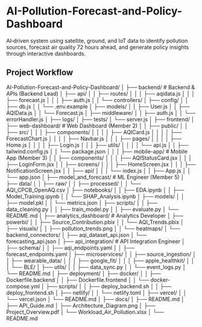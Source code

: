 # AI-Pollution-Forecast-and-Policy-Dashboard
AI‑driven system using satellite, ground, and IoT data to identify pollution sources, forecast air quality 72 hours ahead, and generate policy insights through interactive dashboards.

## Project Workflow
AI-Pollution-Forecast-and-Policy-Dashboard/
│
├── backend/                                # Backend & APIs (Backend Lead)
│   ├── api/
│   │   ├── routes/
│   │   │   ├── aqidata.js
│   │   │   ├── forecast.js
│   │   │   ├── auth.js
│   │   └── controllers/
│   ├── config/
│   │   ├── db.js
│   │   └── .env.example
│   ├── models/
│   │   ├── User.js
│   │   ├── AQIData.js
│   │   └── Forecast.js
│   ├── middleware/
│   │   ├── auth.js
│   │   └── errorHandler.js
│   ├── logs/
│   ├── tests/
│   └── server.js
│
├── frontend/
│   ├── web-dashboard/                      # Web Dashboard (Member 2)
│   │   ├── public/
│   │   ├── src/
│   │   │   ├── components/
│   │   │   │   ├── AQICard.js
│   │   │   │   ├── ForecastChart.js
│   │   │   │   ├── Navbar.js
│   │   │   ├── pages/
│   │   │   │   ├── Home.js
│   │   │   │   ├── Login.js
│   │   │   ├── utils/
│   │   │   │   └── api.js
│   │   ├── tailwind.config.js
│   │   └── package.json
│   │
│   ├── mobile-app/                         # Mobile App (Member 3)
│   │   ├── components/
│   │   │   ├── AQIStatusCard.jsx
│   │   │   ├── LoginForm.jsx
│   │   ├── screens/
│   │   │   ├── HomeScreen.jsx
│   │   │   ├── NotificationScreen.jsx
│   │   ├── api/
│   │   │   └── index.js
│   │   ├── App.js
│   │   └── app.json
│
├── model_and_forecast/                     # ML Engineer (Member 5)
│   ├── data/
│   │   ├── raw/
│   │   ├── processed/
│   │   └── AQI_CPCB_OpenAQ.csv
│   ├── notebooks/
│   │   ├── EDA.ipynb
│   │   ├── Model_Training.ipynb
│   │   └── SHAP_Analysis.ipynb
│   ├── models/
│   │   ├── model.pkl
│   │   └── metrics.json
│   ├── scripts/
│   │   ├── data_cleaning.py
│   │   ├── train_model.py
│   │   ├── evaluate.py
│   └── README.md
│
├── analytics_dashboard/                    # Analytics Developer
│   ├── powerbi/
│   │   ├── Source_Contribution.pbix
│   │   └── AQI_Trends.pbix
│   ├── visuals/
│   │   ├── pollution_trends.png
│   │   └── heatmaps/
│   └── backend_connectors/
│       ├── aqi_dataset_api.json
│       └── forecasting_api.json
│
├── api_integration/                        # API Integration Engineer
│   ├── schema/
│   │   ├── aqi_endpoints.yaml
│   │   ├── forecast_endpoints.yaml
│   ├── microservices/
│   │   ├── source_ingestion/
│   │   ├── wearable_data/
│   │   │   ├── google_fit/
│   │   │   ├── apple_healthkit/
│   │   │   └── BLE/
│   ├── utils/
│   │   ├── data_sync.py
│   │   └── event_logs.py
│   └── README.md
│
├── deployment/
│   ├── docker/
│   │   ├── Dockerfile.backend
│   │   ├── Dockerfile.frontend
│   │   └── docker-compose.yml
│   ├── scripts/
│   │   ├── deploy_backend.sh
│   │   ├── deploy_frontend.sh
│   ├── netlify/
│   │   └── netlify.toml
│   ├── vercel/
│   │   └── vercel.json
│   └── README.md
│
├── docs/
│   ├── README.md
│   ├── API_Guide.md
│   ├── Architecture_Diagram.png
│   ├── Project_Overview.pdf
│   └── Workload_Air_Pollution.xlsx
│
└── README.md
